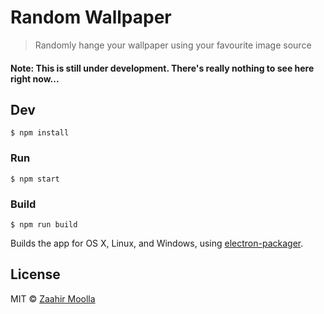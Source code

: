 # Random Wallpaper

> Randomly hange your wallpaper using your favourite image source

#### Note: This is still under development. There's really nothing to see here right now...


## Dev

```
$ npm install
```

### Run

```
$ npm start
```

### Build

```
$ npm run build
```

Builds the app for OS X, Linux, and Windows, using [electron-packager](https://github.com/maxogden/electron-packager).


## License

MIT © [Zaahir Moolla](http://zaahir.ca)
